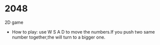 # 2048
2D game
 - How to play: use W S A D to move the numbers.If you push two same number together,the will turn to a bigger one.
